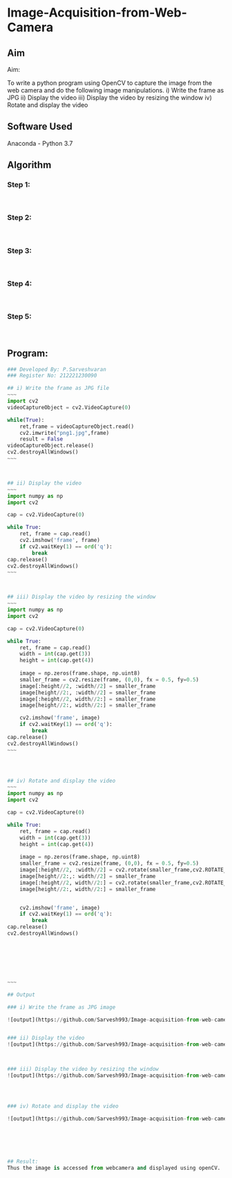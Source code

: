 # Image-Acquisition-from-Web-Camera
## Aim
 
Aim:
 
To write a python program using OpenCV to capture the image from the web camera and do the following image manipulations.
i) Write the frame as JPG 
ii) Display the video 
iii) Display the video by resizing the window
iv) Rotate and display the video

## Software Used
Anaconda - Python 3.7
## Algorithm
### Step 1:
<br>

### Step 2:
<br>

### Step 3:
<br>

### Step 4:
<br>

### Step 5:
<br>

## Program:
``` Python
### Developed By: P.Sarveshvaran
### Register No: 212221230090

## i) Write the frame as JPG file
~~~
import cv2
videoCaptureObject = cv2.VideoCapture(0)

while(True):
    ret,frame = videoCaptureObject.read()
    cv2.imwrite("png1.jpg",frame)
    result = False
videoCaptureObject.release()
cv2.destroyAllWindows()
~~~



## ii) Display the video
~~~
import numpy as np
import cv2

cap = cv2.VideoCapture(0)

while True:
    ret, frame = cap.read()
    cv2.imshow('frame', frame)
    if cv2.waitKey(1) == ord('q'):
        break
cap.release()
cv2.destroyAllWindows()
~~~



## iii) Display the video by resizing the window
~~~
import numpy as np
import cv2

cap = cv2.VideoCapture(0)

while True:
    ret, frame = cap.read()
    width = int(cap.get(3))
    height = int(cap.get(4))
    
    image = np.zeros(frame.shape, np.uint8)
    smaller_frame = cv2.resize(frame, (0,0), fx = 0.5, fy=0.5)
    image[:height//2, :width//2] = smaller_frame
    image[height//2:, :width//2] = smaller_frame
    image[:height//2, width//2:] = smaller_frame
    image[height//2:, width//2:] = smaller_frame

    cv2.imshow('frame', image)
    if cv2.waitKey(1) == ord('q'):
        break
cap.release()
cv2.destroyAllWindows()
~~~




## iv) Rotate and display the video
~~~
import numpy as np
import cv2

cap = cv2.VideoCapture(0)

while True:
    ret, frame = cap.read()
    width = int(cap.get(3))
    height = int(cap.get(4))
    
    image = np.zeros(frame.shape, np.uint8)
    smaller_frame = cv2.resize(frame, (0,0), fx = 0.5, fy=0.5)
    image[:height//2, :width//2] = cv2.rotate(smaller_frame,cv2.ROTATE_180)
    image[height//2:,: width//2] = smaller_frame
    image[:height//2, width//2:] = cv2.rotate(smaller_frame,cv2.ROTATE_180)
    image[height//2:, width//2:] = smaller_frame


    cv2.imshow('frame', image)
    if cv2.waitKey(1) == ord('q'):
        break
cap.release()
cv2.destroyAllWindows()







~~~

## Output

### i) Write the frame as JPG image

![output](https://github.com/Sarvesh993/Image-acquisition-from-web-camera/blob/main/png1.jpg)


### ii) Display the video
![output](https://github.com/Sarvesh993/Image-acquisition-from-web-camera/blob/main/output2.png)



### iii) Display the video by resizing the window
![output](https://github.com/Sarvesh993/Image-acquisition-from-web-camera/blob/main/output3.png)




### iv) Rotate and display the video

![output](https://github.com/Sarvesh993/Image-acquisition-from-web-camera/blob/main/output4.png)






## Result:
Thus the image is accessed from webcamera and displayed using openCV.
